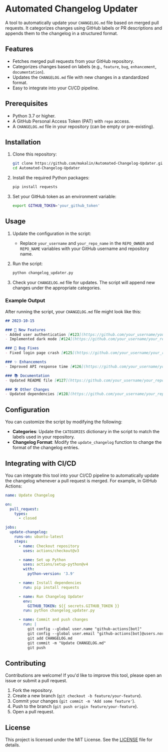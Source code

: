 # Automated Changelog Updater

A tool to automatically update your `CHANGELOG.md` file based on merged pull requests. It categorizes changes using GitHub labels or PR descriptions and appends them to the changelog in a structured format.

## Features

- Fetches merged pull requests from your GitHub repository.
- Categorizes changes based on labels (e.g., `feature`, `bug`, `enhancement`, `documentation`).
- Updates the `CHANGELOG.md` file with new changes in a standardized format.
- Easy to integrate into your CI/CD pipeline.

## Prerequisites

- Python 3.7 or higher.
- A GitHub Personal Access Token (PAT) with `repo` access.
- A `CHANGELOG.md` file in your repository (can be empty or pre-existing).

## Installation

1. Clone this repository:
   ```bash
   git clone https://github.com/makalin/Automated-Changelog-Updater.git
   cd Automated-Changelog-Updater
   ```

2. Install the required Python packages:
   ```bash
   pip install requests
   ```

3. Set your GitHub token as an environment variable:
   ```bash
   export GITHUB_TOKEN='your_github_token'
   ```

## Usage

1. Update the configuration in the script:
   - Replace `your_username` and `your_repo_name` in the `REPO_OWNER` and `REPO_NAME` variables with your GitHub username and repository name.

2. Run the script:
   ```bash
   python changelog_updater.py
   ```

3. Check your `CHANGELOG.md` file for updates. The script will append new changes under the appropriate categories.

### Example Output

After running the script, your `CHANGELOG.md` file might look like this:

```markdown
## 2023-10-15

### 🚀 New Features
- Added user authentication [#123](https://github.com/your_username/your_repo_name/pull/123)
- Implemented dark mode [#124](https://github.com/your_username/your_repo_name/pull/124)

### 🐛 Bug Fixes
- Fixed login page crash [#125](https://github.com/your_username/your_repo_name/pull/125)

### ✨ Enhancements
- Improved API response time [#126](https://github.com/your_username/your_repo_name/pull/126)

### 📚 Documentation
- Updated README file [#127](https://github.com/your_username/your_repo_name/pull/127)

### 🛠 Other Changes
- Updated dependencies [#128](https://github.com/your_username/your_repo_name/pull/128)
```

## Configuration

You can customize the script by modifying the following:

- **Categories**: Update the `CATEGORIES` dictionary in the script to match the labels used in your repository.
- **Changelog Format**: Modify the `update_changelog` function to change the format of the changelog entries.

## Integrating with CI/CD

You can integrate this tool into your CI/CD pipeline to automatically update the changelog whenever a pull request is merged. For example, in GitHub Actions:

```yaml
name: Update Changelog

on:
  pull_request:
    types:
      - closed

jobs:
  update-changelog:
    runs-on: ubuntu-latest
    steps:
      - name: Checkout repository
        uses: actions/checkout@v3

      - name: Set up Python
        uses: actions/setup-python@v4
        with:
          python-version: '3.9'

      - name: Install dependencies
        run: pip install requests

      - name: Run Changelog Updater
        env:
          GITHUB_TOKEN: ${{ secrets.GITHUB_TOKEN }}
        run: python changelog_updater.py

      - name: Commit and push changes
        run: |
          git config --global user.name "github-actions[bot]"
          git config --global user.email "github-actions[bot]@users.noreply.github.com"
          git add CHANGELOG.md
          git commit -m "Update CHANGELOG.md"
          git push
```

## Contributing

Contributions are welcome! If you'd like to improve this tool, please open an issue or submit a pull request.

1. Fork the repository.
2. Create a new branch (`git checkout -b feature/your-feature`).
3. Commit your changes (`git commit -m 'Add some feature'`).
4. Push to the branch (`git push origin feature/your-feature`).
5. Open a pull request.

## License

This project is licensed under the MIT License. See the [LICENSE](LICENSE) file for details.
